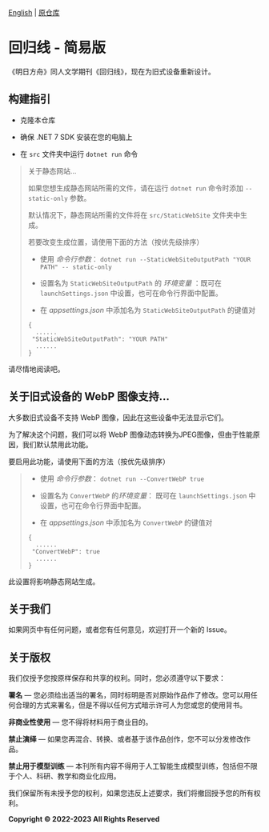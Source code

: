 [English](README-EN.md) | [原仓库](https://github.com/TCA-Arknights/aneot)

# 回归线 - 简易版

《明日方舟》同人文学期刊《回归线》，现在为旧式设备重新设计。

## 构建指引

- 克隆本仓库

- 确保 .NET 7 SDK 安装在您的电脑上

- 在 `src` 文件夹中运行 `dotnet run` 命令

> 关于静态网站...
>
> 如果您想生成静态网站所需的文件，请在运行 `dotnet run` 命令时添加 ```-- static-only``` 参数。
>
> 默认情况下，静态网站所需的文件将在 `src/StaticWebSite` 文件夹中生成。
>
> 若要改变生成位置，请使用下面的方法（按优先级排序）
>	- 使用 *命令行参数*：
> ```dotnet run --StaticWebSiteOutputPath "YOUR PATH" -- static-only```
> - 设置名为 ```StaticWebSiteOutputPath``` 的 *环境变量* ：既可在 ```launchSettings.json``` 中设置，也可在命令行界面中配置。
> 
> - 在 *appsettings.json* 中添加名为 ```StaticWebSiteOutputPath``` 的键值对
> ```
> {
>	......
>  "StaticWebSiteOutputPath": "YOUR PATH"
>	......
> }
> ```

请尽情地阅读吧。

## 关于旧式设备的 WebP 图像支持...
大多数旧式设备不支持 WebP 图像，因此在这些设备中无法显示它们。

为了解决这个问题，我们可以将 WebP 图像动态转换为JPEG图像，但由于性能<!-- 及版权 [我不知道回归线编辑部是否允许我这样做 XD（尽管此转换为动态转换）] -->原因，我们默认禁用此功能。

要启用此功能，请使用下面的方法（按优先级排序）
>	- 使用 *命令行参数*：
> ```dotnet run --ConvertWebP true```
> - 设置名为 ```ConvertWebP``` 的*环境变量*： 既可在 ```launchSettings.json``` 中设置，也可在命令行界面中配置。
> 
> - 在 *appsettings.json* 中添加名为 ```ConvertWebP``` 的键值对
> ```
> {
>	......
>  "ConvertWebP": true
>	......
> }
> ```

此设置将影响静态网站生成。

## 关于我们

如果网页中有任何问题，或者您有任何意见，欢迎打开一个新的 Issue。

<!-- 由于此项目目前不由TCA管理，我们暂时注释了下面的提示 -->

<!--
若您想加入我们，请向 [TCA_doc@163.com](mailto:TCA_doc@163.com) 发送电子邮件来联系我们。

*请注意，由于安全原因，我们目前不接受来自外部人员的提交*
-->

## 关于版权

我们仅授予您按原样保存和共享的权利。同时，您必须遵守以下要求：

**署名** —  您必须给出适当的署名，同时标明是否对原始作品作了修改。您可以用任何合理的方式来署名，但是不得以任何方式暗示许可人为您或您的使用背书。

**非商业性使用** — 您不得将材料用于商业目的。

**禁止演绎** — 如果您再混合、转换、或者基于该作品创作，您不可以分发修改作品。

**禁止用于模型训练** — 本刊所有内容不得用于人工智能生成模型训练，包括但不限于个人、科研、教学和商业化应用。

我们保留所有未授予您的权利，如果您违反上述要求，我们将撤回授予您的所有权利。

**Copyright © 2022-2023 All Rights Reserved**